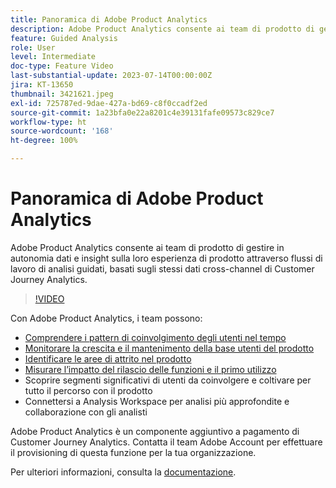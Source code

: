 ```yaml
---
title: Panoramica di Adobe Product Analytics
description: Adobe Product Analytics consente ai team di prodotto di gestire in autonomia dati e insight sulla loro esperienza di prodotto attraverso flussi di lavoro di analisi guidati, basati sugli stessi dati cross-channel di Customer Journey Analytics.
feature: Guided Analysis
role: User
level: Intermediate
doc-type: Feature Video
last-substantial-update: 2023-07-14T00:00:00Z
jira: KT-13650
thumbnail: 3421621.jpeg
exl-id: 725787ed-9dae-427a-bd69-c8f0ccadf2ed
source-git-commit: 1a23bfa0e22a8201c4e39131fafe09573c829ce7
workflow-type: ht
source-wordcount: '168'
ht-degree: 100%

---
```


# Panoramica di Adobe Product Analytics

Adobe Product Analytics consente ai team di prodotto di gestire in autonomia dati e insight sulla loro esperienza di prodotto attraverso flussi di lavoro di analisi guidati, basati sugli stessi dati cross-channel di Customer Journey Analytics.

>[!VIDEO](https://video.tv.adobe.com/v/3421621/?learn=on)

Con Adobe Product Analytics, i team possono:

* [Comprendere i pattern di coinvolgimento degli utenti nel tempo](../guided-analysis/trends/usage-trends-analysis.md)
* [Monitorare la crescita e il mantenimento della base utenti del prodotto](../guided-analysis/user-growth/active-user-growth-analysis.md)
* [Identificare le aree di attrito nel prodotto](../guided-analysis/funnel/funnel-friction-analysis.md)
* [Misurare l’impatto del rilascio delle funzioni e il primo utilizzo](../guided-analysis/impact/release-impact-analysis.md)
* Scoprire segmenti significativi di utenti da coinvolgere e coltivare per tutto il percorso con il prodotto
* Connettersi a Analysis Workspace per analisi più approfondite e collaborazione con gli analisti

Adobe Product Analytics è un componente aggiuntivo a pagamento di Customer Journey Analytics. Contatta il team Adobe Account per effettuare il provisioning di questa funzione per la tua organizzazione.

Per ulteriori informazioni, consulta la [documentazione](https://experienceleague.adobe.com/docs/analytics-platform/using/guided-analysis/overview.html?lang=it).

